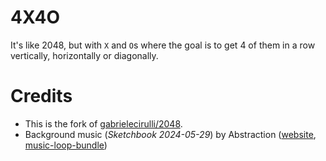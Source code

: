 # 4X4O

It's like 2048, but with `X` and `O`s where the goal is to get 4 of them in a row vertically, horizontally or diagonally.

# Credits

- This is the fork of [gabrielecirulli/2048](https://github.com/gabrielecirulli/2048).
- Background music (_Sketchbook 2024-05-29_) by Abstraction ([website](https://abstractionmusic.com/), [music-loop-bundle](https://tallbeard.itch.io/music-loop-bundle))
